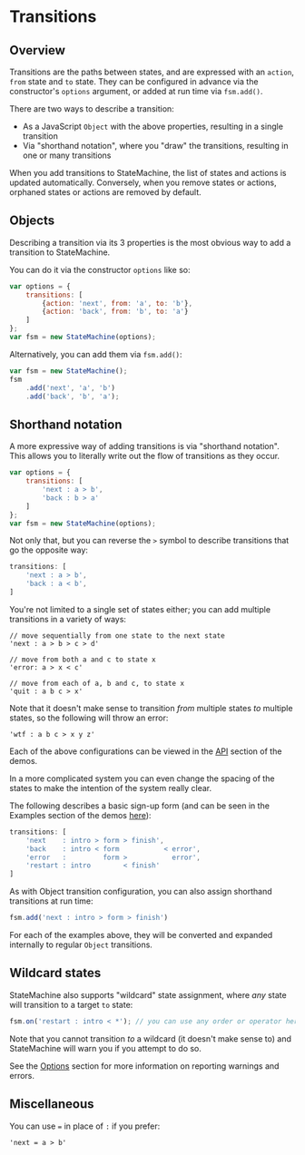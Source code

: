 # Transitions

## Overview

Transitions are the paths between states, and are expressed with an `action`, `from` state and `to` state. They can be configured in advance via the constructor's `options` argument, or added at run time via `fsm.add()`.

There are two ways to describe a transition:

- As a JavaScript `Object` with the above properties, resulting in a single transition 
- Via "shorthand notation", where you "draw" the transitions, resulting in one or many transitions

When you add transitions to StateMachine, the list of states and actions is updated automatically. Conversely, when you remove states or actions, orphaned states or actions are removed by default.

## Objects

Describing a transition via its 3 properties is the most obvious way to add a transition to StateMachine.

You can do it via the constructor `options` like so:

```javascript
var options = {
    transitions: [
        {action: 'next', from: 'a', to: 'b'},
        {action: 'back', from: 'b', to: 'a'}
    ]
};
var fsm = new StateMachine(options);
```

Alternatively, you can add them via `fsm.add()`:

```javascript
var fsm = new StateMachine();
fsm
    .add('next', 'a', 'b')
    .add('back', 'b', 'a');
```

## Shorthand notation

A more expressive way of adding transitions is via "shorthand notation". This allows you to literally write out the flow of transitions as they occur. 

```javascript
var options = {
    transitions: [
        'next : a > b',
        'back : b > a'
    ]
};
var fsm = new StateMachine(options);
```
Not only that, but you can reverse the `>` symbol to describe transitions that go the opposite way:

```javascript
transitions: [
    'next : a > b',
    'back : a < b',
]
```

You're not limited to a single set of states either; you can add multiple transitions in a variety of ways:

```
// move sequentially from one state to the next state
'next : a > b > c > d'

// move from both a and c to state x
'error: a > x < c'

// move from each of a, b and c, to state x
'quit : a b c > x'
```

Note that it doesn't make sense to transition *from* multiple states *to* multiple states, so the following will throw an error:

```
'wtf : a b c > x y z'
```

Each of the above configurations can be viewed in the [API](http://statemachine.davestewart.io/html/api/) section of the demos.

In a more complicated system you can even change the spacing of the states to make the intention of the system really clear. 

The following describes a basic sign-up form (and can be seen in the Examples section of the demos [here](http://statemachine.davestewart.io/html/examples/systems/sign-up.html)):

```javascript
transitions: [
    'next    : intro > form > finish',
    'back    : intro < form           < error',
    'error   :         form >           error',
    'restart : intro        < finish'
]
```

As with Object transition configuration, you can also assign shorthand transitions at run time:

```javascript
fsm.add('next : intro > form > finish')
```

For each of the examples above, they will be converted and expanded internally to regular `Object` transitions.

## Wildcard states

StateMachine also supports "wildcard" state assignment, where *any* state will transition to a target `to` state:

```javascript
fsm.on('restart : intro < *'); // you can use any order or operator here
```

Note that you cannot transition *to* a wildcard (it doesn't make sense to) and StateMachine will warn you if you attempt to do so.

See the [Options](options.md) section for more information on reporting warnings and errors.

## Miscellaneous

You can use `=` in place of `:` if you prefer:

```
'next = a > b'
```
